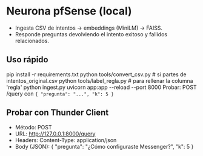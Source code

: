 ﻿# Neurona pfSense (local)
- Ingesta CSV de intentos → embeddings (MiniLM) → FAISS.
- Responde preguntas devolviendo el intento exitoso y fallidos relacionados.

## Uso rápido
pip install -r requirements.txt
python tools/convert_csv.py # si partes de intentos_original.csv
python tools/label_regla.py # para rellenar la columna 'regla'
python ingest.py
uvicorn app:app --reload --port 8000
Probar: POST /query con `{ "pregunta": "...", "k": 5 }`
## Probar con Thunder Client
- Método: POST
- URL: http://127.0.0.1:8000/query
- Headers: Content-Type: application/json
- Body (JSON):
{
  "pregunta": "¿Cómo configuraste Messenger?",
  "k": 5
}
